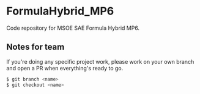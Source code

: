 # FormulaHybrid_MP6
Code repository for MSOE SAE Formula Hybrid MP6.

## Notes for team
If you're doing any specific project work, please work on your own branch and open a PR when everything's ready to go. 

```sh
$ git branch <name>
$ git checkout <name>
```



